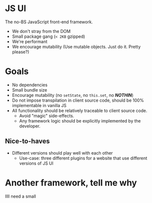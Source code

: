 # JS UI

The no-BS JavaScript front-end framework.

- We don't stray from the DOM
- Small package gang (`< 2KB` gzipped)
- We're performant
- We encourage mutability (Use mutable objects. Just do it. Pretty please?)

# Goals

- No dependencies
- Small bundle size
- Encourage mutability (no `setState`, no `this.set`, no _**NOTHIN**_)
- Do not impose transpilation in client source code, should be 100% implementable in vanilla JS
- All functionality should be relatively traceable to client source code.
  - Avoid "magic" side-effects.
  - Any framework logic should be explicitly implemented by the developer.

## Nice-to-haves

- Different versions should play well with each other
  - Use-case: three different plugins for a website that use different versions of JS UI

# Another framework, tell me why

IIII need a small 

